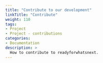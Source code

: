 ```yaml
---
title: "Contribute to our development"
linkTitle: "Contribute"
weight: 110
tags:
- Project
- Project - contributions
categories:
- Documentation
description: >
  How to contribute to readyforwhatsnext.
---
```

